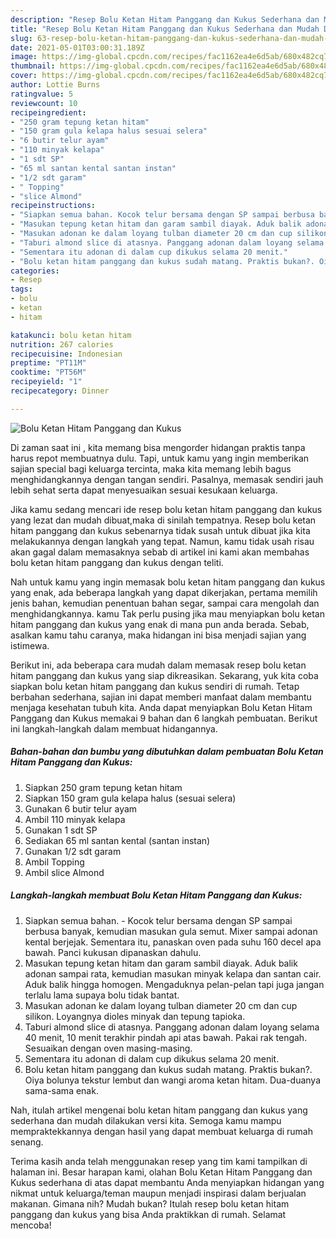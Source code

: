 ```yaml
---
description: "Resep Bolu Ketan Hitam Panggang dan Kukus Sederhana dan Mudah Dibuat"
title: "Resep Bolu Ketan Hitam Panggang dan Kukus Sederhana dan Mudah Dibuat"
slug: 63-resep-bolu-ketan-hitam-panggang-dan-kukus-sederhana-dan-mudah-dibuat
date: 2021-05-01T03:00:31.189Z
image: https://img-global.cpcdn.com/recipes/fac1162ea4e6d5ab/680x482cq70/bolu-ketan-hitam-panggang-dan-kukus-foto-resep-utama.jpg
thumbnail: https://img-global.cpcdn.com/recipes/fac1162ea4e6d5ab/680x482cq70/bolu-ketan-hitam-panggang-dan-kukus-foto-resep-utama.jpg
cover: https://img-global.cpcdn.com/recipes/fac1162ea4e6d5ab/680x482cq70/bolu-ketan-hitam-panggang-dan-kukus-foto-resep-utama.jpg
author: Lottie Burns
ratingvalue: 5
reviewcount: 10
recipeingredient:
- "250 gram tepung ketan hitam"
- "150 gram gula kelapa halus sesuai selera"
- "6 butir telur ayam"
- "110 minyak kelapa"
- "1 sdt SP"
- "65 ml santan kental santan instan"
- "1/2 sdt garam"
- " Topping"
- "slice Almond"
recipeinstructions:
- "Siapkan semua bahan. Kocok telur bersama dengan SP sampai berbusa banyak, kemudian masukan gula semut. Mixer sampai adonan kental berjejak. Sementara itu, panaskan oven pada suhu 160 decel apa bawah. Panci kukusan dipanaskan dahulu."
- "Masukan tepung ketan hitam dan garam sambil diayak. Aduk balik adonan sampai rata, kemudian masukan minyak kelapa dan santan cair. Aduk balik hingga homogen. Mengaduknya pelan-pelan tapi juga jangan terlalu lama supaya bolu tidak bantat."
- "Masukan adonan ke dalam loyang tulban diameter 20 cm dan cup silikon. Loyangnya dioles minyak dan tepung tapioka."
- "Taburi almond slice di atasnya. Panggang adonan dalam loyang selama 40 menit, 10 menit terakhir pindah api atas bawah. Pakai rak tengah. Sesuaikan dengan oven masing-masing."
- "Sementara itu adonan di dalam cup dikukus selama 20 menit."
- "Bolu ketan hitam panggang dan kukus sudah matang. Praktis bukan?. Oiya bolunya tekstur lembut dan wangi aroma ketan hitam. Dua-duanya sama-sama enak."
categories:
- Resep
tags:
- bolu
- ketan
- hitam

katakunci: bolu ketan hitam 
nutrition: 267 calories
recipecuisine: Indonesian
preptime: "PT11M"
cooktime: "PT56M"
recipeyield: "1"
recipecategory: Dinner

---
```



![Bolu Ketan Hitam Panggang dan Kukus](https://img-global.cpcdn.com/recipes/fac1162ea4e6d5ab/680x482cq70/bolu-ketan-hitam-panggang-dan-kukus-foto-resep-utama.jpg)

Di zaman  saat ini , kita memang bisa mengorder hidangan praktis tanpa harus repot membuatnya dulu. Tapi, untuk kamu yang ingin memberikan sajian special bagi keluarga tercinta, maka kita memang lebih bagus menghidangkannya dengan tangan sendiri. Pasalnya, memasak sendiri jauh lebih sehat serta dapat menyesuaikan sesuai kesukaan keluarga.

Jika kamu sedang mencari ide resep bolu ketan hitam panggang dan kukus yang lezat dan mudah dibuat,maka di sinilah tempatnya. Resep bolu ketan hitam panggang dan kukus  sebenarnya tidak susah untuk dibuat jika kita melakukannya dengan langkah yang tepat. Namun, kamu tidak usah risau akan gagal dalam memasaknya 
sebab di artikel ini kami akan membahas bolu ketan hitam panggang dan kukus dengan teliti.  



Nah untuk kamu yang ingin memasak bolu ketan hitam panggang dan kukus yang enak, ada beberapa langkah yang dapat dikerjakan, pertama memilih jenis bahan, kemudian penentuan bahan segar, sampai cara mengolah dan menghidangkannya. kamu Tak perlu pusing jika mau menyiapkan bolu ketan hitam panggang dan kukus yang enak di mana pun anda berada. Sebab, asalkan kamu  tahu caranya, maka hidangan ini bisa menjadi sajian yang istimewa.

Berikut ini, ada beberapa cara mudah dalam memasak resep bolu ketan hitam panggang dan kukus yang siap dikreasikan. Sekarang, yuk kita coba siapkan bolu ketan hitam panggang dan kukus sendiri di rumah. Tetap berbahan sederhana, sajian ini dapat memberi manfaat dalam membantu menjaga kesehatan tubuh kita. Anda dapat menyiapkan Bolu Ketan Hitam Panggang dan Kukus memakai 9 bahan dan 6 langkah pembuatan. Berikut ini langkah-langkah dalam membuat hidangannya.

<!--inarticleads1-->

##### Bahan-bahan dan bumbu yang dibutuhkan dalam pembuatan Bolu Ketan Hitam Panggang dan Kukus:

1. Siapkan 250 gram tepung ketan hitam
1. Siapkan 150 gram gula kelapa halus (sesuai selera)
1. Gunakan 6 butir telur ayam
1. Ambil 110 minyak kelapa
1. Gunakan 1 sdt SP
1. Sediakan 65 ml santan kental (santan instan)
1. Gunakan 1/2 sdt garam
1. Ambil  Topping
1. Ambil slice Almond




<!--inarticleads2-->

##### Langkah-langkah membuat Bolu Ketan Hitam Panggang dan Kukus:

1. Siapkan semua bahan. - Kocok telur bersama dengan SP sampai berbusa banyak, kemudian masukan gula semut. Mixer sampai adonan kental berjejak. Sementara itu, panaskan oven pada suhu 160 decel apa bawah. Panci kukusan dipanaskan dahulu.
1. Masukan tepung ketan hitam dan garam sambil diayak. Aduk balik adonan sampai rata, kemudian masukan minyak kelapa dan santan cair. Aduk balik hingga homogen. Mengaduknya pelan-pelan tapi juga jangan terlalu lama supaya bolu tidak bantat.
1. Masukan adonan ke dalam loyang tulban diameter 20 cm dan cup silikon. Loyangnya dioles minyak dan tepung tapioka.
1. Taburi almond slice di atasnya. Panggang adonan dalam loyang selama 40 menit, 10 menit terakhir pindah api atas bawah. Pakai rak tengah. Sesuaikan dengan oven masing-masing.
1. Sementara itu adonan di dalam cup dikukus selama 20 menit.
1. Bolu ketan hitam panggang dan kukus sudah matang. Praktis bukan?. Oiya bolunya tekstur lembut dan wangi aroma ketan hitam. Dua-duanya sama-sama enak.




Nah, itulah artikel mengenai  bolu ketan hitam panggang dan kukus  yang sederhana dan mudah dilakukan versi kita. Semoga kamu mampu mempraktekkannya dengan hasil yang dapat membuat keluarga di rumah senang. 

Terima kasih anda telah menggunakan resep yang tim kami tampilkan di halaman ini. Besar harapan kami, olahan  Bolu Ketan Hitam Panggang dan Kukus sederhana di atas dapat membantu Anda menyiapkan hidangan yang nikmat untuk keluarga/teman maupun menjadi inspirasi dalam berjualan makanan. Gimana nih? Mudah bukan? Itulah resep bolu ketan hitam panggang dan kukus yang bisa Anda praktikkan di rumah. Selamat mencoba!

